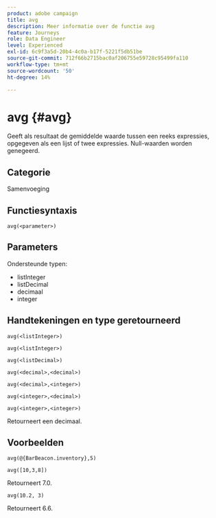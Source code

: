 ```yaml
---
product: adobe campaign
title: avg
description: Meer informatie over de functie avg
feature: Journeys
role: Data Engineer
level: Experienced
exl-id: 6c9f3a5d-20b4-4c0a-b17f-5221f5db51be
source-git-commit: 712f66b2715bac0af206755e59728c95499fa110
workflow-type: tm+mt
source-wordcount: '50'
ht-degree: 14%

---
```


# avg {#avg}

Geeft als resultaat de gemiddelde waarde tussen een reeks expressies, opgegeven als een lijst of twee expressies. Null-waarden worden genegeerd.


## Categorie

Samenvoeging

## Functiesyntaxis

`avg(<parameter>)`

## Parameters

Ondersteunde typen:

* listInteger
* listDecimal
* decimaal
* integer

## Handtekeningen en type geretourneerd

`avg(<listInteger>)`

`avg(<listInteger>)`

`avg(<listDecimal>)`

`avg(<decimal>,<decimal>)`

`avg(<decimal>,<integer>)`

`avg(<integer>,<decimal>)`

`avg(<integer>,<integer>)`

Retourneert een decimaal.

## Voorbeelden

`avg(@{BarBeacon.inventory},5)`

`avg([10,3,8])`

Retourneert 7.0.

`avg(10.2, 3)`

Retourneert 6.6.
